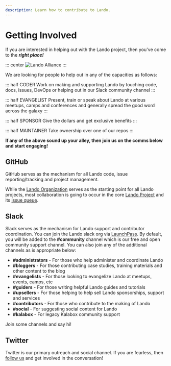 ```yaml
---
description: Learn how to contribute to Lando.
---
```


# Getting Involved

If you are interested in helping out with the Lando project, then you've come to the _**right place!**_

::: center
![Lando Alliance](https://lando.dev/images/lando-alliance.png)
:::

We are looking for people to help out in any of the capacities as follows:

::: half CODER
Work on making and supporting Lando by touching code, docs, issues, DevOps or helping out in our Slack community channel
:::

::: half EVANGELIST
Present, train or speak about Lando at various meetups, camps and conferences and generally spread the good word across the galaxy
:::

::: half SPONSOR
Give the dollars and get exclusive benefits
:::

::: half MAINTAINER
Take ownership over one of our repos
:::

**If any of the above sound up your alley, then join us on the comms below and start engaging!**

## GitHub

GitHub serves as the mechanism for all Lando code, issue reporting/tracking and project management.

While the [Lando Organization](https://github.com/lando) serves as the starting point for all Lando projects, most collaboration is going to occur in the core [Lando Project](https://github.com/lando/lando) and its [issue queue](https://github.com/lando/lando/issues).

## Slack

Slack serves as the mechanism for Lando support and contributor coordination. You can join the Lando slack org via [LaunchPass](https://www.launchpass.com/devwithlando). By default, you will be added to the **#community** channel which is our free and open community support channel. You can also join any of the additional channels as is appropriate below:

  * **#administrators** - For those who help administer and coordinate Lando
  * **#bloggers** - For those contributing case studies, training materials and other content to the blog
  * **#evangelists** - For those looking to evangelize Lando at meetups, events, camps, etc
  * **#guiders** - For those writing helpful Lando guides and tutorials
  * **#upsellers** - For those helping to help sell Lando sponsorships, support and services
  * **#contributors** - For those who contribute to the making of Lando
  * **#social** - For suggesting social content for Lando
  * **#kalabox** - For legacy Kalabox community support

Join some channels and say hi!

## Twitter

Twitter is our primary outreach and social channel. If you are fearless, then [follow us](https://twitter.com/devwithlando) and get involved in the conversation!
